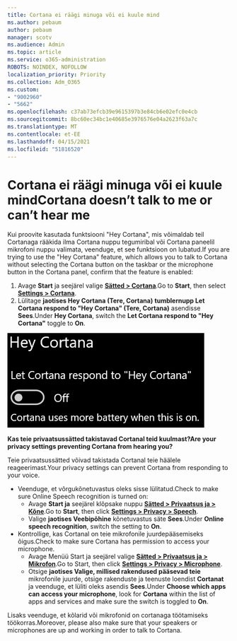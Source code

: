 ```yaml
---
title: Cortana ei räägi minuga või ei kuule mind
ms.author: pebaum
author: pebaum
manager: scotv
ms.audience: Admin
ms.topic: article
ms.service: o365-administration
ROBOTS: NOINDEX, NOFOLLOW
localization_priority: Priority
ms.collection: Adm_O365
ms.custom:
- "9002960"
- "5662"
ms.openlocfilehash: c37ab73efcb39e9615397b3e84cb6e02efc0e4cb
ms.sourcegitcommit: 8bc60ec34bc1e40685e3976576e04a2623f63a7c
ms.translationtype: MT
ms.contentlocale: et-EE
ms.lasthandoff: 04/15/2021
ms.locfileid: "51816520"
---
```

# <a name="cortana-doesnt-talk-to-me-or-cant-hear-me"></a><span data-ttu-id="e59c7-102">Cortana ei räägi minuga või ei kuule mind</span><span class="sxs-lookup"><span data-stu-id="e59c7-102">Cortana doesn’t talk to me or can’t hear me</span></span>

<span data-ttu-id="e59c7-103">Kui proovite kasutada funktsiooni "Hey Cortana", mis võimaldab teil Cortanaga rääkida ilma Cortana nuppu tegumiribal või Cortana paneelil mikrofoni nuppu valimata, veenduge, et see funktsioon on lubatud.</span><span class="sxs-lookup"><span data-stu-id="e59c7-103">If you are trying to use the "Hey Cortana" feature, which allows you to talk to Cortana without selecting the Cortana button on the taskbar or the microphone button in the Cortana panel, confirm that the feature is enabled:</span></span>

1. <span data-ttu-id="e59c7-104">Avage **Start** ja seejärel valige **[Sätted > Cortana](ms-settings:cortana?activationSource=GetHelp)**.</span><span class="sxs-lookup"><span data-stu-id="e59c7-104">Go to **Start**, then select **[Settings > Cortana](ms-settings:cortana?activationSource=GetHelp)**.</span></span>
2. <span data-ttu-id="e59c7-105">Lülitage **jaotises Hey Cortana (Tere, Cortana)** **tumblernupp Let Cortana respond to "Hey Cortana" (Tere, Cortana)** asendisse **Sees**.</span><span class="sxs-lookup"><span data-stu-id="e59c7-105">Under **Hey Cortana**, switch the **Let Cortana respond to "Hey Cortana"** toggle to **On**.</span></span>

![Tere, Cortana](media/hey-cortana.png)

<span data-ttu-id="e59c7-107">**Kas teie privaatsussätted takistavad Cortanal teid kuulmast?**</span><span class="sxs-lookup"><span data-stu-id="e59c7-107">**Are your privacy settings preventing Cortana from hearing you?**</span></span>

<span data-ttu-id="e59c7-108">Teie privaatsussätted võivad takistada Cortanal teie häälele reageerimast.</span><span class="sxs-lookup"><span data-stu-id="e59c7-108">Your privacy settings can prevent Cortana from responding to your voice.</span></span>
- <span data-ttu-id="e59c7-109">Veenduge, et võrgukõnetuvastus oleks sisse lülitatud.</span><span class="sxs-lookup"><span data-stu-id="e59c7-109">Check to make sure Online Speech recognition is turned on:</span></span>
    - <span data-ttu-id="e59c7-110">Avage **Start ja** seejärel klõpsake nuppu **[Sätted > Privaatsus ja > Kõne](ms-settings:privacy-speech?activationSource=GetHelp)**.</span><span class="sxs-lookup"><span data-stu-id="e59c7-110">Go to **Start**, then click **[Settings > Privacy > Speech](ms-settings:privacy-speech?activationSource=GetHelp)**.</span></span>
    - <span data-ttu-id="e59c7-111">Valige **jaotises Veebipõhine** kõnetuvastus säte **Sees**.</span><span class="sxs-lookup"><span data-stu-id="e59c7-111">Under **Online speech recognition**, switch the setting to **On**.</span></span>
- <span data-ttu-id="e59c7-112">Kontrollige, kas Cortanal on teie mikrofonile juurdepääsemiseks õigus.</span><span class="sxs-lookup"><span data-stu-id="e59c7-112">Check to make sure Cortana has permission to access your microphone.</span></span> 
    - <span data-ttu-id="e59c7-113">Avage Menüü Start ja seejärel valige **[Sätted > Privaatsus ja > Mikrofon](ms-settings:privacy-microphone?activationSource=GetHelp)**.</span><span class="sxs-lookup"><span data-stu-id="e59c7-113">Go to Start, then click **[Settings > Privacy > Microphone](ms-settings:privacy-microphone?activationSource=GetHelp)**.</span></span>
    - <span data-ttu-id="e59c7-114">Otsige **jaotises Valige, millised rakendused pääsevad teie** mikrofonile juurde, otsige rakenduste ja teenuste loendist **Cortanat** ja veenduge, et lüliti oleks asendis **Sees**.</span><span class="sxs-lookup"><span data-stu-id="e59c7-114">Under **Choose which apps can access your microphone**, look for **Cortana** within the list of apps and services and make sure the switch is toggled to **On**.</span></span>

<span data-ttu-id="e59c7-115">Lisaks veenduge, et kõlarid või mikrofonid on cortanaga töötamiseks töökorras.</span><span class="sxs-lookup"><span data-stu-id="e59c7-115">Moreover, please also make sure that your speakers or microphones are up and working in order to talk to Cortana.</span></span>
